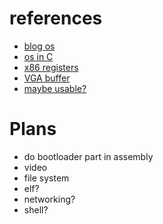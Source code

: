 # references
- [blog os](https://os.phil-opp.com/freestanding-rust-binary/)
- [os in C](https://github.com/cfenollosa/os-tutorial)
- [x86 registers](https://en.wikibooks.org/wiki/X86_Assembly/16,_32,_and_64_Bits)
- [VGA buffer](https://web.archive.org/web/20150816220334/http://www.eyetap.org/cyborgs/manuals/soft_vga.pdf)
- [maybe usable?](https://github.com/alilee/rust-osdev-jumpstart)

# Plans
- do bootloader part in assembly
- video
- file system
- elf?
- networking?
- shell?


